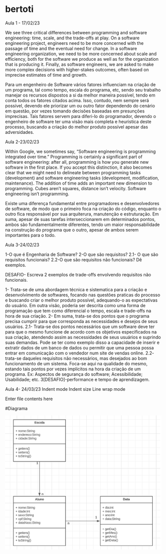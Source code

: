# bertoti


Aula 1 - 17/02/23

We see three critical differences between programming and software engineering: time, scale, and the trade-offs at play. On a software engineering project, engineers need to be more concerned with the passage of time and the eventual need for change. In a software engineering organization, we need to be more concerned about scale and efficiency, both for the software we produce as well as for the organization that is producing it. Finally, as software engineers, we are asked to make more complex decisions with higher-stakes outcomes, often based on imprecise estimates of time and growth.

Para um engenheiro de Software vários fatores influenciam na criação de um programa, tal como tempo, escala do programa, etc, sendo seu trabalho manejar os recursos dispostos a si da melhor maneira possível, tendo em conta todos os fatores citados acima. Isso, contudo, nem sempre será possível, devendo ele priorizar um ou outro fator dependendo do cenário em questão, por vezes tomando decisões baseadas em presunções imprecisas. Tais fatores servem para diferi-lo do programador, devendo o engenheiro de software ter uma visão mais completa e heuristica deste processo, buscando a criação do melhor produto possível apesar das adversidades.

Aula 2-23/02/23

Within Google, we sometimes say, “Software engineering is programming integrated over time.” Programming is certainly a significant part of software engineering: after all, programming is how you generate new software in the first place. If you accept this distinction, it also becomes clear that we might need to delineate between programming tasks (development) and software engineering tasks (development, modification, maintenance). The addition of time adds an important new dimension to programming. Cubes aren’t squares, distance isn’t velocity. Software engineering isn’t programming.

Existe uma diferença fundamental entre programadores e desenvolvedores de software, de modo que o primeiro foca na criação do código, enquanto o outro fica responsável por sua arquiterura, manutenção e estruturação. Em suma, apesar de suas tarefas interseccionarem em determinados pontos, ambos são fundamentalmente diferentes, tendo um maior responsabilidade na construção do programa que o outro, apesar de ambos serem importantes para o todo.

Aula 3-24/02/23

1-O que é Engenharia de Software?
2-O que são requisitos?
2.1- O que são requisitos funcionais?
2.2-O que são requisitos não funcionais?
Dê exemplos.

DESAFIO- Escreva 2 exemplos de trade-offs envolvendo requisitos não funcionais.

1- Trata-se de uma abordagem técnica e sistematica para a criação e desenvolvimento de softwares, focando nas questões praticas do processo e buscando criar o melhor produto possível, adequando-o as expectativas do usuário. Em outra visão, poderia ser descrita como uma forma de programação que tem como diferencial o tempo, escala e trade-offs na hora de sua criação.
2- Em suma, trata-se dos pontos que o programa precisa cumprir para que corresponda as necessidades e desejos de seus usuários.
2.1- Trata-se dos pontos necessários que um software deve ter para que o mesmo funcione de acordo com os objetivos especificados na sua criação, atendendo assim as necessidades de seus usuários e suprindo suas demandas. Pode se ter como exemplo disso a capacidade de inserir e extratir dados de um banco de dados ou permitir que uma pessoa possa entrar em comunicação com o vendedor num site de vendas online.
2.2- trata-se daqueles requisitos não necessários, mas desejados ao bom funcionamento de um sistema. Foca-se aqui na qualidade do mesmo, estando tais pontos por vezes implicitos na hora da criação de um programa. Ex: Aspectos de segurança do software; Acessibilidade; Usabilidade; etc.
3[DESAFIO]-performance e tempo de aprendizagem.

Aula 4- 24/03/23
Indent mode
Indent size
Line wrap mode

Enter file contents here

#Diagrama

<img src="diagramaUML.png">
